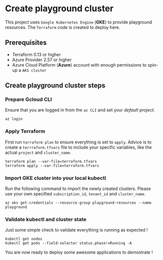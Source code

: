 # Create playground cluster

This project uses `Google Kubernetes Engine` (**GKE**) to provide playground resources. The `Terraform` code is created to deploy here.

## Prerequisites

- Terraform 0.13 or higher
- Azure Provider 2.57 or higher
- Azure Cloud Platform (**Azure**) account with enough permissions to spin-up a `AKS cluster`

## Create playground cluster steps

### Prepare Gcloud CLI

Ensure that you are logged in from the `az CLI` and set your *default project*.
```
az login
```

### Apply Terraform

First run `terraform plan` to ensure everything is set to `apply`. Advice is to create a `terrraform.tfvars` file to include your specific variables, like the actual `project` and `cluster_name`.

```
terraform plan --var-file=terraform.tfvars
terraform apply --var-file=terraform.tfvars
```

### Import GKE cluster into your local kubectl

Run the following command to import the newly created clusters. Please use your own specified `subscription_id`, `tenant_id` and `cluster_name`.

```
az aks get-credentials --resource-group playground-resources --name playground
```

### Validate kubectl and cluster state

Just some simple check to validate everything is running as expected !

```
kubectl get nodes
kubectl get pods --field-selector status.phase!=Running -A
```

You are now ready to deploy some awesome applications to demostrate !
